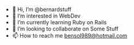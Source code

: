 - 👋 Hi, I’m @bernardstuff
- 👀 I’m interested in WebDev
- 🌱 I’m currently learning Ruby on Rails
- 💞️ I’m looking to collaborate on Some Stuff
- 📫 How to reach me bensol989@hotmail.com

<!---
bernardstuff/bernardstuff is a ✨ special ✨ repository because its `README.md` (this file) appears on your GitHub profile.
You can click the Preview link to take a look at your changes.
--->
